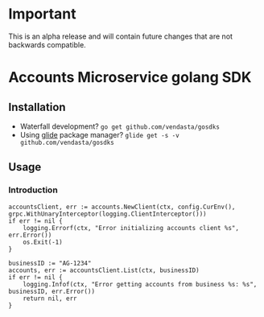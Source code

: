 # Important
This is an alpha release and will contain future changes that are not backwards compatible.

# Accounts Microservice golang SDK

## Installation

* Waterfall development? `go get github.com/vendasta/gosdks`
* Using [glide](https://github.com/Masterminds/glide) package manager? `glide get -s -v github.com/vendasta/gosdks`

## Usage

### Introduction



```golang
accountsClient, err := accounts.NewClient(ctx, config.CurEnv(), grpc.WithUnaryInterceptor(logging.ClientInterceptor()))
if err != nil {
    logging.Errorf(ctx, "Error initializing accounts client %s", err.Error())
    os.Exit(-1)
}

businessID := "AG-1234"
accounts, err := accountsClient.List(ctx, businessID)
if err != nil {
    logging.Infof(ctx, "Error getting accounts from business %s: %s", businessID, err.Error())
    return nil, err
}
```

